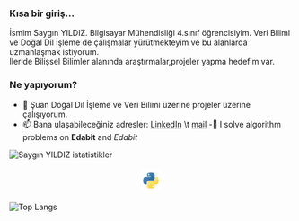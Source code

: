 ### Kısa bir giriş...

İsmim Saygın YILDIZ. Bilgisayar Mühendisliği 4.sınıf öğrencisiyim. Veri Bilimi ve Doğal Dil İşleme de çalışmalar yürütmekteyim ve bu alanlarda uzmanlaşmak istiyorum.<br>
İleride Bilişsel Bilimler alanında araştırmalar,projeler yapma hedefim var.


<!--
**rowers7/rowers7** is a ✨ _special_ ✨ repository because its `README.md` (this file) appears on your GitHub profile.

Here are some ideas to get you started:
-->

### Ne yapıyorum?


- 🔭 Şuan Doğal Dil İşleme ve Veri Bilimi üzerine projeler üzerine çalışıyorum.
- 📫 Bana ulaşabileceğiniz adresler: [LinkedIn](https://www.linkedin.com/in/sayginyildiz/) \t [mail](sayginyil@gmail.com)
 -🔑 I  solve algorithm problems on <strong>Edabit</strong> and <i>Edabit</i>

![Saygın YILDIZ istatistikler](https://github-readme-stats.vercel.app/api?username=rowers7&show_icons=true&theme=radical)<br>


<p align="center">
<img src="https://raw.githubusercontent.com/github/explore/80688e429a7d4ef2fca1e82350fe8e3517d3494d/topics/python/python.png" alt="Python" height="40" style="vertical-align:top; margin:4px">
</p>

![Top Langs](https://github-readme-stats.vercel.app/api/top-langs/?username=rowers7&theme=tokyonight)

